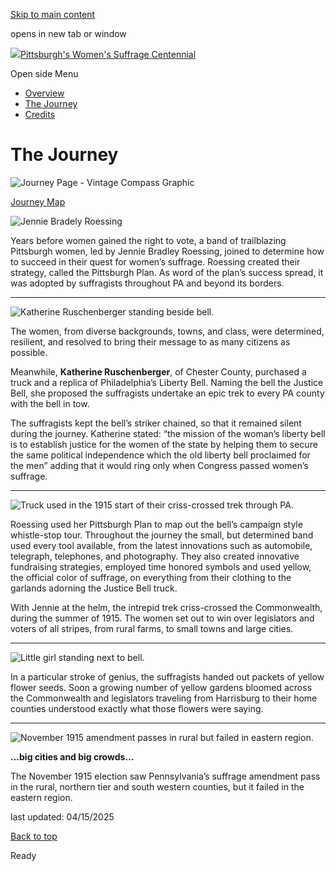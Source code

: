 [Skip to main content](https://www.pittsburghpa.gov/Resident-Services/Community-Programming/Pittsburghs-Womens-Suffrage-Centennial/The-Journey#main-content)

opens in new tab or window

[![](https://www.pittsburghpa.gov/files/ocwebsite/553bf348-fe30-4182-8d3a-ec55e2fbeeea/head-suffrage.png?w=103)Pittsburgh's Women's Suffrage Centennial](https://www.pittsburghpa.gov/Resident-Services/Community-Programming/Pittsburghs-Womens-Suffrage-Centennial)

Open side Menu

- [Overview](https://www.pittsburghpa.gov/Resident-Services/Community-Programming/Pittsburghs-Womens-Suffrage-Centennial/Overview)
- [The Journey](https://www.pittsburghpa.gov/Resident-Services/Community-Programming/Pittsburghs-Womens-Suffrage-Centennial/The-Journey)
- [Credits](https://www.pittsburghpa.gov/Resident-Services/Community-Programming/Pittsburghs-Womens-Suffrage-Centennial/Credits)

# The Journey

![Journey Page - Vintage Compass Graphic](https://www.pittsburghpa.gov/files/assets/city/v/1/mayor/images/womens-suffrage/journey.png?w=119&h=115)

[Journey Map](https://storage.googleapis.com/womens_suffrage/journy.html)

![Jennie Bradely Roessing](https://www.pittsburghpa.gov/files/assets/city/v/1/mayor/images/womens-suffrage/journey/roessing.jpg?w=500&h=186)

Years before women gained the right to vote, a band of trailblazing Pittsburgh women, led by Jennie Bradley Roessing, joined to determine how to succeed in their quest for women’s suffrage. Roessing created their strategy, called the Pittsburgh Plan. As word of the plan’s success spread, it was adopted by suffragists throughout PA and beyond its borders.

* * *

![Katherine Ruschenberger standing beside bell.](https://www.pittsburghpa.gov/files/assets/city/v/2/mayor/images/womens-suffrage/journey/ruschenberger.jpg?w=500&h=596)

The women, from diverse backgrounds, towns, and class, were determined, resilient, and resolved to bring their message to as many citizens as possible.

Meanwhile, **Katherine Ruschenberger**, of Chester County, purchased a truck and a replica of Philadelphia’s Liberty Bell. Naming the bell the Justice Bell, she proposed the suffragists undertake an epic trek to every PA county with the bell in tow.

The suffragists kept the bell’s striker chained, so that it remained silent during the journey. Katherine stated: “the mission of the woman’s liberty bell is to establish justice for the women of the state by helping them to secure the same political independence which the old liberty bell proclaimed for the men” adding that it would ring only when Congress passed women’s suffrage.

* * *

![Truck used in the 1915 start of their criss-crossed trek through PA.](https://www.pittsburghpa.gov/files/assets/city/v/2/mayor/images/womens-suffrage/journey/truck.jpg?w=500&h=330)

Roessing used her Pittsburgh Plan to map out the bell’s campaign style whistle-stop tour. Throughout the journey the small, but determined band used every tool available, from the latest innovations such as automobile, telegraph, telephones, and photography. They also created innovative fundraising strategies, employed time honored symbols and used yellow, the official color of suffrage, on everything from their clothing to the garlands adorning the Justice Bell truck.

With Jennie at the helm, the intrepid trek criss-crossed the Commonwealth, during the summer of 1915. The women set out to win over legislators and voters of all stripes, from rural farms, to small towns and large cities.

* * *

![Little girl standing next to bell.](https://www.pittsburghpa.gov/files/assets/city/v/2/mayor/images/womens-suffrage/journey/little-girl.jpg?w=500&h=373)

In a particular stroke of genius, the suffragists handed out packets of yellow flower seeds. Soon a growing number of yellow gardens bloomed across the Commonwealth and legislators traveling from Harrisburg to their home counties understood exactly what those flowers were saying.

* * *

![November 1915 amendment passes in rural but failed in eastern region.](https://www.pittsburghpa.gov/files/assets/city/v/2/mayor/images/womens-suffrage/journey/parade-votes.jpg?w=500&h=216)

**…big cities and big crowds…**

The November 1915 election saw Pennsylvania’s suffrage amendment pass in the rural, northern tier and south western counties, but it failed in the eastern region.

last updated: 04/15/2025

[Back to top](https://www.pittsburghpa.gov/Resident-Services/Community-Programming/Pittsburghs-Womens-Suffrage-Centennial/The-Journey#body-top)

Ready
